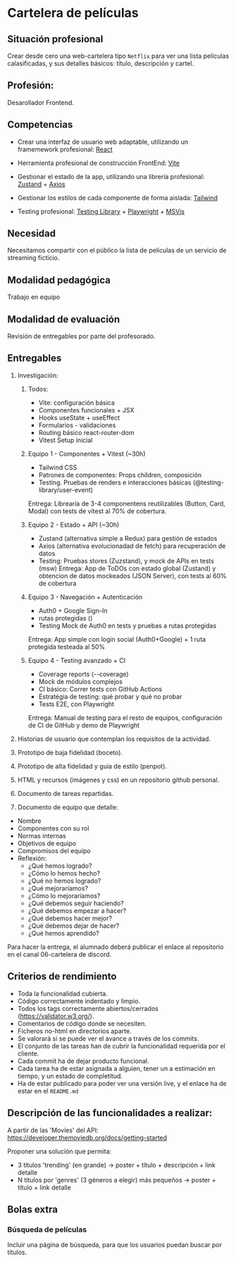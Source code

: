 # Cartelera de películas 

## Situación profesional

Crear desde cero una web-cartelera tipo `Netflix` para ver una lista películas calasificadas, y sus detalles básicos: título, descripción y cartel.

## Profesión:

Desarollador Frontend.

## Competencias

- Crear una interfaz de usuario web adaptable, utilizando un framemework profesional: [React](https://es.react.dev/)

- Herramienta profesional de construcción FrontEnd: [Vite](https://vite.dev/)

- Gestionar el estado de la app, utilizando una librería profesional: [Zustand](https://zustand-demo.pmnd.rs/) + [Axios](https://axios-http.com/es/docs/intro)

- Gestionar los estilos de cada componente de forma aislada: [Tailwind](https://tailwindcss.com/)

- Testing profesional: [Testing Library](https://testing-library.com/) + [Playwright](https://playwright.dev/) + [MSVjs](https://mswjs.io/)

## Necesidad

Necesitamos compartir con el público la lista de películas de un servicio de streaming ficticio.

## Modalidad pedagógica

Trabajo en equipo

## Modalidad de evaluación

Revisión de entregables por parte del profesorado.

## Entregables

1. Investigación:
    1. Todos:
        - Vite: configuración básica
        - Componentes funcionales + JSX
        - Hooks useState + useEffect
        - Formularios - validaciones
        - Routing básico react-router-dom
        - Vitest Setup inicial

    2. Equipo 1 - Componentes + Vitest (~30h)
        - Tailwind CSS
        - Patrones de componentes: Props children, composición
        - Testing. Pruebas de renders e interacciones básicas (@testing-library/user-event)

        Entrega: Librearía de 3-4 componentens reutilizables (Button, Card, Modal) con tests de vitest al 70% de cobertura.

    3. Equipo 2 - Estado + API (~30h)
        - Zustand (alternativa simple a Redux) para gestión de estados
        - Axios (alternativa evolucionadad de fetch) para recuperación de datos
        - Testing: Pruebas stores (Zuzstand), y mock de APIs en tests (msw)
        Entrega: App de ToDOs con estado global (Zustand) y obtencion de datos mockeados (JSON Server), con tests al 60% de cobertura
    
    4. Equipo 3 - Navegación + Autenticación
        - Auth0 + Google Sign-In
        - rutas protegidas (<ProtectedRoute>)
        - Testing Mock de Auth0 en tests y pruebas a rutas protegidas
  
        Entrega: App simple con login social (Auth0+Google) + 1 ruta protegida testeada al 50%
    
    5. Equipo 4 - Testing avanzado + CI
        - Coverage reports (--coverage)
        - Mock de módulos complejos
        - CI básico: Correr tests con GitHub Actions
        - Estratégia de testing: qué probar y qué no probar
        - Tests E2E, con Playwright

        Entrega: Manual de testing para el resto de equipos, configuración de CI de GitHub y demo de Playwright

3. Historias de usuario que contemplan los requisitos de la actividad.

4. Prototipo de baja fidelidad (boceto).

5. Prototipo de alta fidelidad y guía de estilo (penpot).

6. HTML y recursos (imágenes y css) en un repositorio github personal.

7. Documento de tareas repartidas.

8. Documento de equipo que detalle:
  - Nombre
  - Componentes con su rol
  - Normas internas
  - Objetivos de equipo
  - Compromisos del equipo
  - Reflexión:
    - ¿Qué hemos logrado?
    - ¿Cómo lo hemos hecho?
    - ¿Qué no hemos logrado? 
    - ¿Qué mejoraríamos?
    - ¿Cómo lo mejoraríamos?
    - ¿Qué debemos seguir haciendo?
    - ¿Qué debemos empezar a hacer?
    - ¿Qué debemos hacer mejor?
    - ¿Qué debemos dejar de hacer?
    - ¿Qué hemos aprendido?


Para hacer la entrega, el alumnado deberá publicar el enlace al repositorio en el canal 06-cartelera de discord.

## Criterios de rendimiento

- Toda la funcionalidad cubierta.
- Código correctamente indentado y limpio.
- Todos los tags correctamente abiertos/cerrados (https://validator.w3.org/).
- Comentarios de código donde se necesiten.
- Ficheros no-html en directorios aparte.
- Se valorará si se puede ver el avance a través de los commits.
- El conjunto de las tareas han de cubrir la funcionalidad requerida por el cliente.
- Cada commit ha de dejar producto funcional.
- Cada tarea ha de estar asignada a alguien, tener un a estimación en tiempo, y un estado de completitud.
- Ha de estar publicado para poder ver una versión live, y el enlace ha de estar en el `README.md`


## Descripción de las funcionalidades a realizar:

A partir de las 'Movies' del API: https://developer.themoviedb.org/docs/getting-started

Proponer una solución que permita:
 - 3 títulos 'trending' (en grande) -> poster + título + descripción + link detalle
 - N títulos por 'genres' (3 géneros a elegir) más pequeños -> poster + título + link detalle


## Bolas extra

### Búsqueda de películas
  Incluir una página de búsqueda, para que los usuarios puedan buscar por títulos.


